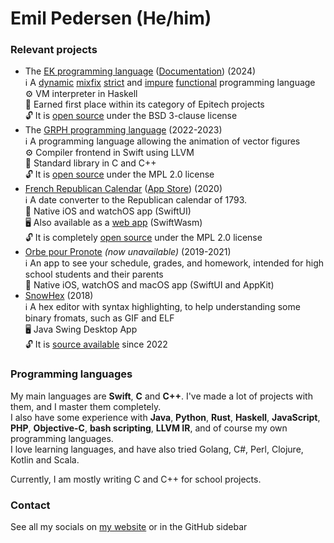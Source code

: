 # Emil Pedersen (He/him)

### Relevant projects

- The [EK programming language](https://github.com/legolas-tek/ek) ([Documentation](https://github.com/legolas-tek/ek/wiki/Getting-Started-with-EK)) (2024)  
ℹ️ A [dynamic](## "The langage is dynamically typed, and allows checking the type of arguments at runtime") [mixfix](## "The language allows defining operators that can be mixed with arguments arbitrarily, and is completely customizable") [strict](## "By default, the language evaluates arguments before calling functions") and [impure](## "Functions may freely have side effects") [functional](## "The language is focused on defining small functions that can be composed together") programming language  
⚙️ VM interpreter in Haskell  
🥇 Earned first place within its category of Epitech projects  
🔓 It is [open source](https://github.com/legolas-tek/ek) under the BSD 3-clause license  
- The [GRPH programming language](https://github.com/grph-lang/grph) (2022-2023)  
ℹ️ A programming language allowing the animation of vector figures  
⚙️ Compiler frontend in Swift using LLVM  
📘 Standard library in C and C++  
🔓 It is [open source](https://github.com/grph-lang/grph) under the MPL 2.0 license 
- [French Republican Calendar](https://emil.codes/projects/french-republican-calendar/) ([App Store](https://apps.apple.com/fr/app/calendrier-republicain-moderne/id1509106182)) (2020)  
ℹ️ A date converter to the Republican calendar of 1793.  
📱 Native iOS and watchOS app (SwiftUI)   
🖥 Also available as a [web app](https://frc.emil.codes/) (SwiftWasm)  
🔓 It is completely [open source](https://github.com/Snowy1803/FrenchRepublicanCalendar) under the MPL 2.0 license
- [Orbe pour Pronote](https://emil.codes/projects/orbe-pour-pronote/) *(now unavailable)* (2019-2021)  
ℹ️ An app to see your schedule, grades, and homework, intended for high school students and their parents  
📱 Native iOS, watchOS and macOS app (SwiftUI and AppKit)
- [SnowHex](https://github.com/Snowy1803/SnowHex) (2018)  
ℹ️ A hex editor with syntax highlighting, to help understanding some binary fromats, such as GIF and ELF  
🖥 Java Swing Desktop App  
🔓 It is [source available](https://github.com/Snowy1803/SnowHex) since 2022

### Programming languages

My main languages are **Swift**, **C** and **C++**. I've made a lot of projects with them, and I master them completely.  
I also have some experience with **Java**, **Python**, **Rust**, **Haskell**, **JavaScript**, **PHP**, **Objective-C**, **bash scripting**, **LLVM IR**, and of course my own programming languages.  
I love learning languages, and have also tried Golang, C#, Perl, Clojure, Kotlin and Scala.

Currently, I am mostly writing C and C++ for school projects.

### Contact

See all my socials on [my website](https://emil.codes/socials/) or in the GitHub sidebar
